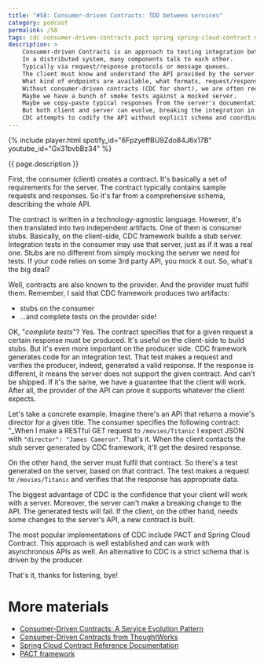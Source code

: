 ```yaml
---
title: "#58: Consumer-driven Contracts: TDD between services"
category: podcast
permalink: /58
tags: cdc consumer-driven-contracts pact spring spring-cloud-contract microservices
description: >
    Consumer-driven Contracts is an approach to testing integration between services.
    In a distributed system, many components talk to each other.
    Typically via request/response protocols or message queues.
    The client must know and understand the API provided by the server.
    What kind of endpoints are available, what formats, request/response schema.
    Without consumer-driven contracts (CDC for short), we are often reckless when it comes to testing.
    Maybe we have a bunch of smoke tests against a mocked server.
    Maybe we copy-paste typical responses from the server's documentation.
    But both client and server can evolve, breaking the integration in unexpected ways.
    CDC attempts to codify the API without explicit schema and coordination.
---
```


{% include player.html spotify_id="6FpzyeffBU9Zdo84J6x17B" youtube_id="Gx31bvbBz34" %}

{{ page.description }}

First, the consumer (client) creates a contract.
It's basically a set of requirements for the server.
The contract typically contains sample requests and responses.
So it's far from a comprehensive schema, describing the whole API.

The contract is written in a technology-agnostic language.
However, it's then translated into two independent artifacts.
One of them is consumer stubs.
Basically, on the client-side, CDC framework builds a stub server.
Integration tests in the consumer may use that server, just as if it was a real one.
Stubs are no different from simply mocking the server we need for tests.
If your code relies on some 3rd party API, you mock it out.
So, what's the big deal?

Well, contracts are also known to the provider.
And the provider must fulfil them.
Remember, I said that CDC framework produces two artifacts:

* stubs on the consumer
* ...and complete tests on the provider side!

OK, "_complete tests_"?
Yes.
The contract specifies that for a given request a certain response must be produced.
It's useful on the client-side to build stubs.
But it's even more important on the producer side.
CDC framework generates code for an integration test.
That test makes a request and verifies the producer, indeed, generated a valid response.
If the response is different, it means the server does not support the given contract.
And can't be shipped.
If it's the same, we have a guarantee that the client will work.
After all, the provider of the API can prove it supports whatever the client expects.

Let's take a concrete example.
Imagine there's an API that returns a movie's director for a given title.
The consumer specifies the following contract:
"_When I make a RESTful GET request to `/movies/Titanic` I expect JSON with `"director": "James Cameron"`.
That's it.
When the client contacts the stub server generated by CDC framework, it'll get the desired response.

On the other hand, the server must fulfil that contract.
So there's a test generated on the server, based on that contract.
The test makes a request to `/movies/Titanic` and verifies that the response has appropriate data.

The biggest advantage of CDC is the confidence that your client will work with a server.
Moreover, the server can't make a breaking change to the API.
The generated tests will fail.
If the client, on the other hand, needs some changes to the server's API, a new contract is built.

The most popular implementations of CDC include PACT and Spring Cloud Contract.
This approach is well established and can work with asynchronous APIs as well.
An alternative to CDC is a strict schema that is driven by the producer.

That's it, thanks for listening, bye!

# More materials

* [Consumer-Driven Contracts: A Service Evolution Pattern](https://www.martinfowler.com/articles/consumerDrivenContracts.html)
* [Consumer-Driven Contracts from ThoughtWorks](https://thoughtworks.github.io/pacto/patterns/cdc)
* [Spring Cloud Contract Reference Documentation](https://docs.spring.io/spring-cloud-contract/docs/current/reference/html/)
* [PACT framework](https://docs.pact.io/)
